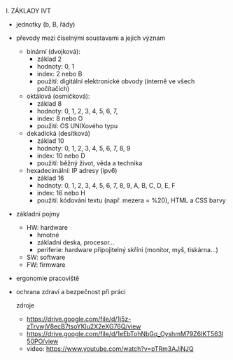 I. ZÁKLADY IVT
  - jednotky (b, B, řády)
  - převody mezi číselnými soustavami a jejich význam
      - binární (dvojková):
          - základ 2
          - hodnoty: 0, 1
          - index: 2 nebo B
          - použití: digitální elektronické obvody (interně ve všech  počítačích)
      - oktálová (osmičková):
          - základ 8
          - hodnoty: 0, 1, 2, 3, 4, 5, 6, 7,
          - index: 8 nebo O
          - použití: OS UNIXového typu
      - dekadická (desítková)
          - základ 10
          - hodnoty: 0, 1, 2, 3, 4, 5, 6, 7, 8, 9
          - index: 10 nebo D
          - použití: běžný život, věda a technika
      - hexadecimální: IP adresy (ipv6)
          - základ 16
          - hodnoty: 0, 1, 2, 3, 4, 5, 6, 7, 8, 9, A, B, C, D, E, F
          - index: 16 nebo H
          - použití: kódování textu (např. mezera = %20), HTML a CSS barvy
  - základní pojmy
      - HW: hardware
          - hmotné
          - základní deska, procesor...
          - periferie: hardware připojitelný skříni (monitor, myš, tiskárna...)
      - SW: software
      - FW: firmware
  - ergonomie pracoviště
  - ochrana zdraví a bezpečnost při práci

    zdroje
    - https://drive.google.com/file/d/1j5z-zTrvwjV8ecB7tsoYKlu2X2eXG76Q/view
    - https://drive.google.com/file/d/1eEbTohNbGq_OyshmM79Z6IKT563l50PO/view
    - video: https://www.youtube.com/watch?v=pTRm3AJjNJQ
